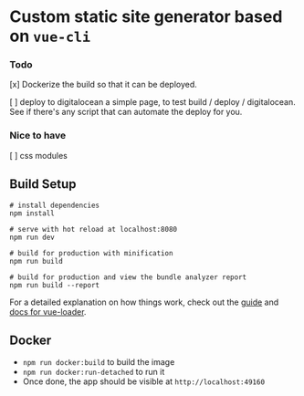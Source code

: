 # Custom static site generator based on `vue-cli`



### Todo
[x] Dockerize the build so that it can be deployed.

[ ] deploy to digitalocean a simple page, to test build / deploy / digitalocean. See if there's any script that can automate the deploy for you.

### Nice to have
[ ] css modules


## Build Setup

```
# install dependencies
npm install

# serve with hot reload at localhost:8080
npm run dev

# build for production with minification
npm run build

# build for production and view the bundle analyzer report
npm run build --report
```

For a detailed explanation on how things work, check out the [guide](http://vuejs-templates.github.io/webpack/) and [docs for vue-loader](http://vuejs.github.io/vue-loader).


## Docker
- `npm run docker:build` to build the image
- `npm run docker:run-detached` to run it
- Once done, the app should be visible at `http://localhost:49160`
